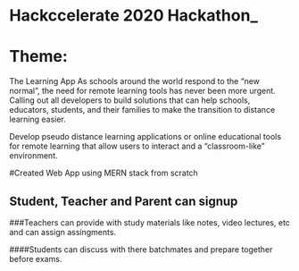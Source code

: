 # Hackccelerate 2020 Hackathon_

# Theme:
The Learning App
As schools around the world respond to the “new normal”, the need for remote learning tools has never been more urgent. Calling out all developers to build solutions that can help schools, educators, students, and their families to make the transition to distance learning easier.

Develop pseudo distance learning applications or online educational tools for remote learning that allow users to interact and a “classroom-like” environment.

#Created Web App using MERN stack from scratch


## Student, Teacher and Parent can signup


###Teachers can provide with study materials like notes, video lectures, etc and can assign assingments.


####Students can discuss with there batchmates and prepare together before exams.
